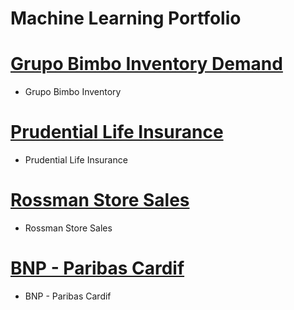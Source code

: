 # Machine Learning Portfolio

# [Grupo Bimbo Inventory Demand](https://github.com/ofigue/GrupoBimboInventoryDemand)

* Grupo Bimbo Inventory

# [Prudential Life Insurance](https://github.com/ofigue/PrudentialLifeInsurance)

* Prudential Life Insurance

# [Rossman Store Sales](https://github.com/ofigue/RossmanStoreSales)

* Rossman Store Sales

# [BNP - Paribas Cardif ](https://github.com/ofigue/BNP-ParibasCardif)

* BNP - Paribas Cardif
